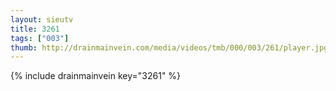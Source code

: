 ```yaml
--- 
layout: sieutv
title: 3261
tags: ["003"]
thumb: http://drainmainvein.com/media/videos/tmb/000/003/261/player.jpg
---
```

{% include drainmainvein key="3261" %} 
